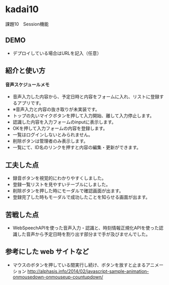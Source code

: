 # kadai10
課題10　Session機能

## DEMO

  - デプロイしている場合はURLを記入（任意）

## 紹介と使い方

  #### 音声スケジュールメモ
  - 音声入力した内容から、予定日時と内容をフォームに入れ、リストに登録するアプリです。
  - ※音声入力と内容の抜き取りが未実装です。
  - トップの丸いマイクボタンを押して入力開始、離して入力停止します。
  - 認識した内容を入力フォームのinputに表示します。
  - OKを押して入力フォームの内容を登録します。
  - 一覧はログインしないとみられません。
  - 削除ボタンは管理者のみ表示します。
  - 一覧にて、ID名のリンクを押すと内容の編集・更新ができます。

## 工夫した点

  - 録音ボタンを視覚的にわかりやすくしました。
  - 登録一覧リストを見やすいテーブルにしました。
  - 削除ボタンを押した時にモーダルで確認画面が出ます。
  - 登録完了した時もモーダルで成功したことを知らせる画面が出ます。
  
## 苦戦した点

  - WebSpeechAPIを使った音声入力・認識と、時刻情報正規化APIを使った認識した音声から予定日時を割り出す部分まで手が及びませんでした。

## 参考にした web サイトなど

 - マウスのボタンを押している間実行し続け、ボタンを放すと止まるアニメーション http://alphasis.info/2014/02/javascript-sample-animation-onmousedown-onmouseup-countupdown/

